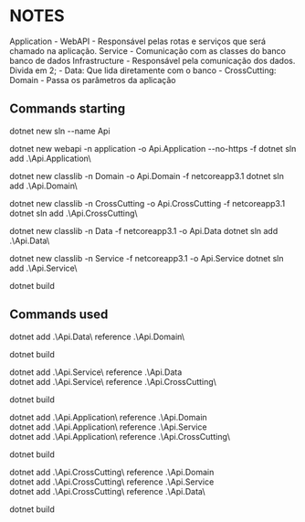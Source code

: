 # NOTES

Application - WebAPI - Responsável pelas rotas e serviços que será chamado na aplicação.
Service - Comunicação com as classes do banco banco de dados
Infrastructure - Responsável pela comunicação dos dados. Divida em 2; - Data: Que lida diretamente com o banco - CrossCutting:
Domain - Passa os parâmetros da aplicação

## Commands starting

dotnet new sln --name Api

dotnet new webapi -n application -o Api.Application --no-https -f
dotnet sln add .\Api.Application\

dotnet new classlib -n Domain -o Api.Domain -f netcoreapp3.1
dotnet sln add .\Api.Domain\

dotnet new classlib -n CrossCutting -o Api.CrossCutting -f netcoreapp3.1
dotnet sln add .\Api.CrossCutting\

dotnet new classlib -n Data -f netcoreapp3.1 -o Api.Data
dotnet sln add .\Api.Data\

dotnet new classlib -n Service -f netcoreapp3.1 -o Api.Service
dotnet sln add .\Api.Service\

dotnet build

## Commands used

dotnet add .\Api.Data\ reference .\Api.Domain\

dotnet build

dotnet add .\Api.Service\ reference .\Api.Data\
dotnet add .\Api.Service\ reference .\Api.CrossCutting\

dotnet build

dotnet add .\Api.Application\ reference .\Api.Domain\
dotnet add .\Api.Application\ reference .\Api.Service\
dotnet add .\Api.Application\ reference .\Api.CrossCutting\

dotnet build

dotnet add .\Api.CrossCutting\ reference .\Api.Domain\
dotnet add .\Api.CrossCutting\ reference .\Api.Service\
dotnet add .\Api.CrossCutting\ reference .\Api.Data\

dotnet build
